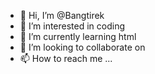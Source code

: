 - 👋 Hi, I’m @Bangtirek
- 👀 I’m interested in coding
- 🌱 I’m currently learning html
- 💞️ I’m looking to collaborate on 
- 📫 How to reach me ...

<!---
Bangtirek/Bangtirek is a ✨ special ✨ repository because its `README.md` (this file) appears on your GitHub profile.
You can click the Preview link to take a look at your changes.
--->
